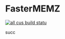 # FasterMEMZ

[![all cus build statu](https://travis-ci.org/Dobby233Liu/FasterMEMZ.svg?branch=master)](https://travis-ci.org/Dobby233Liu/FasterMEMZ)

succ
